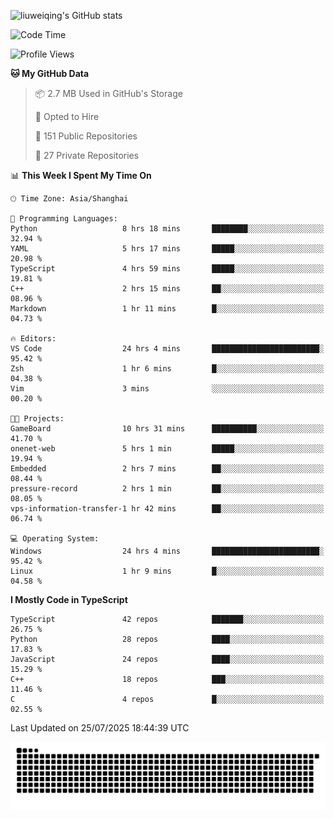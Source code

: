 ![liuweiqing's GitHub stats](https://github-readme-stats.vercel.app/api?username=14790897&show_icons=true&locale=cn&include_all_commits=true&count_private=true)

<!--START_SECTION:waka-->
![Code Time](http://img.shields.io/badge/Code%20Time-2%2C366%20hrs%2035%20mins-blue)

![Profile Views](http://img.shields.io/badge/Profile%20Views-6-blue)

**🐱 My GitHub Data** 

> 📦 2.7 MB Used in GitHub's Storage 
 > 
> 💼 Opted to Hire
 > 
> 📜 151 Public Repositories 
 > 
> 🔑 27 Private Repositories 
 > 
📊 **This Week I Spent My Time On** 

```text
🕑︎ Time Zone: Asia/Shanghai

💬 Programming Languages: 
Python                   8 hrs 18 mins       ████████░░░░░░░░░░░░░░░░░   32.94 % 
YAML                     5 hrs 17 mins       █████░░░░░░░░░░░░░░░░░░░░   20.98 % 
TypeScript               4 hrs 59 mins       █████░░░░░░░░░░░░░░░░░░░░   19.81 % 
C++                      2 hrs 15 mins       ██░░░░░░░░░░░░░░░░░░░░░░░   08.96 % 
Markdown                 1 hr 11 mins        █░░░░░░░░░░░░░░░░░░░░░░░░   04.73 % 

🔥 Editors: 
VS Code                  24 hrs 4 mins       ████████████████████████░   95.42 % 
Zsh                      1 hr 6 mins         █░░░░░░░░░░░░░░░░░░░░░░░░   04.38 % 
Vim                      3 mins              ░░░░░░░░░░░░░░░░░░░░░░░░░   00.20 % 

🐱‍💻 Projects: 
GameBoard                10 hrs 31 mins      ██████████░░░░░░░░░░░░░░░   41.70 % 
onenet-web               5 hrs 1 min         █████░░░░░░░░░░░░░░░░░░░░   19.94 % 
Embedded                 2 hrs 7 mins        ██░░░░░░░░░░░░░░░░░░░░░░░   08.44 % 
pressure-record          2 hrs 1 min         ██░░░░░░░░░░░░░░░░░░░░░░░   08.05 % 
vps-information-transfer-1 hr 42 mins        ██░░░░░░░░░░░░░░░░░░░░░░░   06.74 % 

💻 Operating System: 
Windows                  24 hrs 4 mins       ████████████████████████░   95.42 % 
Linux                    1 hr 9 mins         █░░░░░░░░░░░░░░░░░░░░░░░░   04.58 % 
```

**I Mostly Code in TypeScript** 

```text
TypeScript               42 repos            ███████░░░░░░░░░░░░░░░░░░   26.75 % 
Python                   28 repos            ████░░░░░░░░░░░░░░░░░░░░░   17.83 % 
JavaScript               24 repos            ████░░░░░░░░░░░░░░░░░░░░░   15.29 % 
C++                      18 repos            ███░░░░░░░░░░░░░░░░░░░░░░   11.46 % 
C                        4 repos             █░░░░░░░░░░░░░░░░░░░░░░░░   02.55 % 
```




 Last Updated on 25/07/2025 18:44:39 UTC
<!--END_SECTION:waka-->

<picture>
  <source media="(prefers-color-scheme: dark)" srcset="https://raw.githubusercontent.com/14790897/14790897/output/github-contribution-grid-snake-dark.svg" />
  <source media="(prefers-color-scheme: light)" srcset="https://raw.githubusercontent.com/14790897/14790897/output/github-contribution-grid-snake.svg" />
  <img alt="github-snake" src="https://raw.githubusercontent.com/14790897/14790897/output/github-contribution-grid-snake.svg" />
</picture>
